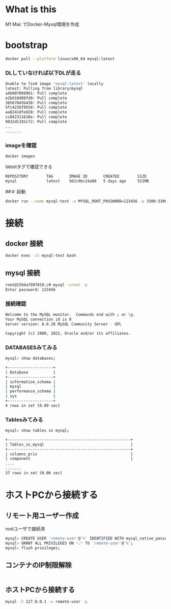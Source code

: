 # What is this
M1 Mac でDocker-Mysql環境を作成

# bootstrap
```sh
docker pull --platform linux/x86_64 mysql:latest
```

### DLしていなければ以下DLが走る
```sh
Unable to find image 'mysql:latest' locally
latest: Pulling from library/mysql
a4b007099961: Pull complete 
e2b610d88fd9: Pull complete 
38567843b438: Pull complete 
5fc423bf9558: Pull complete 
aa8241dfe828: Pull complete 
cc662311610e: Pull complete 
9832d1192cf2: Pull complete 
...
.......
```

### imageを確認
```sh
docker images
```

latestタグで確認できる
```sh
REPOSITORY        TAG       IMAGE ID       CREATED        SIZE
mysql             latest    562c9bc24a08   5 days ago     521MB
```

##＃ 起動
```sh
docker run --name mysql-test -e MYSQL_ROOT_PASSWORD=123456 -p 3306:3306 -d mysql
```

# 接続

## docker 接続
```sh
docker exec -it mysql-test bash
```

## mysql 接続
```sh
root@1594af897019:/# mysql -uroot -p
Enter password: 123456
```

### 接続確認
```sh
Welcome to the MySQL monitor.  Commands end with ; or \g.
Your MySQL connection id is 8
Server version: 8.0.28 MySQL Community Server - GPL

Copyright (c) 2000, 2022, Oracle and/or its affiliates.
```

### DATABASESみてみる
```sh
mysql> show databases;

+--------------------+
| Database           |
+--------------------+
| information_schema |
| mysql              |
| performance_schema |
| sys                |
+--------------------+
4 rows in set (0.09 sec)
```

### Tablesみてみる
```sh
mysql> show tables in mysql;

+------------------------------------------------------+
| Tables_in_mysql                                      |
+------------------------------------------------------+
| columns_priv                                         |
| component                                            |
....
.......
37 rows in set (0.06 sec)
```

#  ホストPCから接続する
## リモート用ユーザー作成
rootユーザで接続済
```sh
mysql> CREATE USER 'remote-user'@'%' IDENTIFIED WITH mysql_native_password BY 'abc';
mysql> GRANT ALL PRIVILEGES ON *.* TO 'remote-user'@'%';
mysql> flush privileges;
```

## コンテナのIP制限解除
```sh
```

## ホストPCから接続する

```sh
mysql -h 127.0.0.1 -u remote-user -p
```

